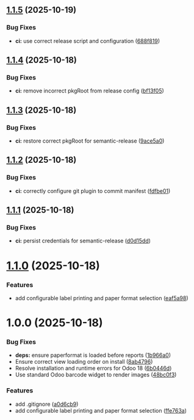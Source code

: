 ## [1.1.5](https://github.com/seanthw/st_dynamic_product_label_print/compare/v1.1.4...v1.1.5) (2025-10-19)


### Bug Fixes

* **ci:** use correct release script and configuration ([688f819](https://github.com/seanthw/st_dynamic_product_label_print/commit/688f81975e4c5744ac4256db6ba8b93b4ce3e9b6))

## [1.1.4](https://github.com/seanthw/st_dynamic_product_label_print/compare/v1.1.3...v1.1.4) (2025-10-18)


### Bug Fixes

* **ci:** remove incorrect pkgRoot from release config ([bf13f05](https://github.com/seanthw/st_dynamic_product_label_print/commit/bf13f0596c399d2de8fa1c5fad33d53cfb3036ec))

## [1.1.3](https://github.com/seanthw/st_dynamic_product_label_print/compare/v1.1.2...v1.1.3) (2025-10-18)


### Bug Fixes

* **ci:** restore correct pkgRoot for semantic-release ([9ace5a0](https://github.com/seanthw/st_dynamic_product_label_print/commit/9ace5a04fbdb78d0b407f747a72ac51ea2fce548))

## [1.1.2](https://github.com/seanthw/st_dynamic_product_label_print/compare/v1.1.1...v1.1.2) (2025-10-18)


### Bug Fixes

* **ci:** correctly configure git plugin to commit manifest ([fdfbe01](https://github.com/seanthw/st_dynamic_product_label_print/commit/fdfbe0197557f4747ef0bbd70689c8d34414d644))

## [1.1.1](https://github.com/seanthw/st_dynamic_product_label_print/compare/v1.1.0...v1.1.1) (2025-10-18)


### Bug Fixes

* **ci:** persist credentials for semantic-release ([d0d15dd](https://github.com/seanthw/st_dynamic_product_label_print/commit/d0d15dd6b01a2a2b19a4d6ee95d09c7e15618d3b))

# [1.1.0](https://github.com/seanthw/st_dynamic_product_label_print/compare/v1.0.0...v1.1.0) (2025-10-18)


### Features

* add configurable label printing and paper format selection ([eaf5a98](https://github.com/seanthw/st_dynamic_product_label_print/commit/eaf5a9831835162d520a2c2db8cc97cf286cec04))

# 1.0.0 (2025-10-18)


### Bug Fixes

* **deps:** ensure paperformat is loaded before reports ([1b966a0](https://github.com/seanthw/st_dynamic_product_label_print/commit/1b966a0c3ba805fc0fd1c9e713c0c0d753a2ac40))
* Ensure correct view loading order on install ([8ab4796](https://github.com/seanthw/st_dynamic_product_label_print/commit/8ab47960a1eb50fe864d2f55de295f8b2496c94f))
* Resolve installation and runtime errors for Odoo 18 ([6b0446d](https://github.com/seanthw/st_dynamic_product_label_print/commit/6b0446dd98768dbcc131f2be8f988d5f9ea5f14a))
* Use standard Odoo barcode widget to render images ([48bc0f3](https://github.com/seanthw/st_dynamic_product_label_print/commit/48bc0f351a9925256408d2243bec5f83eb5bf9cf))


### Features

* add .gitignore ([a0d6cb9](https://github.com/seanthw/st_dynamic_product_label_print/commit/a0d6cb97888643f2f045b86ef4c5f665eaba6b01))
* add configurable label printing and paper format selection ([ffe763a](https://github.com/seanthw/st_dynamic_product_label_print/commit/ffe763ad62c29bbe88c085c9919757c32338936b))